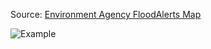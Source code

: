 Source: [Environment Agency FloodAlerts Map](http://eafa.shoothill.com/)

![Example](http://git.macropus.org/flood-map/output/2014-02-16/flood-map-small.jpg)
